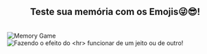 <h2 align="center">Teste sua memória com os Emojis😜😎!</h2>
<br>
<img align="center" src="https://i.imgur.com/eVvypsV.png" alt="Memory Game"> 
<br> 
<img align="center center" src="https://i.imgur.com/Zi7HBrj.png" alt="Fazendo o efeito do <hr> funcionar de um jeito ou de outro!">
